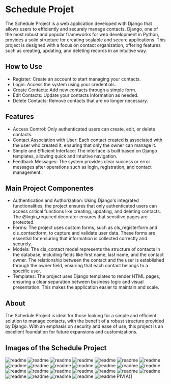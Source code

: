 # Schedule Projet

The Schedule Project is a web application developed with Django that allows users to efficiently and securely manage contacts. Django, one of the most robust and popular frameworks for web development in Python, provides a solid structure for creating scalable and secure applications. This project is designed with a focus on contact organization, offering features such as creating, updating, and deleting records in an intuitive way.

## How to Use

- Register: Create an account to start managing your contacts.
- Login: Access the system using your credentials.
- Create Contacts: Add new contacts through a simple form.
- Edit Contacts: Update your contacts information as needed.
- Delete Contacts: Remove contacts that are no longer necessary.

## Features

- Access Control: Only authenticated users can create, edit, or delete contacts.
- Contact Association with User: Each contact created is associated with the user who created it, ensuring that only the owner can manage it.
- Simple and Efficient Interface: The interface is built based on Django templates, allowing quick and intuitive navigation.
- Feedback Messages: The system provides clear success or error messages after operations such as login, registration, and contact management.

## Main Project Componentes

- Authentication and Authorization: Using Django's integrated functionalities, the project ensures that only authenticated users can access critical functions like creating, updating, and deleting contacts. The @login_required decorator ensures that sensitive pages are protected.
- Forms: The project uses custom forms, such as cls_registerform and cls_contactform, to capture and validate user data. These forms are essential for ensuring that information is collected correctly and securely.
- Models: The cls_contact model represents the structure of contacts in the database, including fields like first name, last name, and the contact owner. The relationship between the contact and the user is established through the owner field, ensuring that each contact belongs to a specific user.
- Templates: The project uses Django templates to render HTML pages, ensuring a clear separation between business logic and visual presentation. This makes the application easier to maintain and scale.

## About

The Schedule Project is ideal for those looking for a simple and efficient solution to manage contacts, with the benefit of a robust structure provided by Django. With an emphasis on security and ease of use, this project is an excellent foundation for future expansions and customizations.

## Images of the Schedule Project
![readme](https://github.com/ecopque/schedule_project/blob/main/prints/Screenshot%20from%202024-08-19%2010-23-48.png)
![readme](https://github.com/ecopque/schedule_project/blob/main/prints/Screenshot%20from%202024-08-19%2010-41-37.png)
![readme](https://github.com/ecopque/schedule_project/blob/main/prints/Screenshot%20from%202024-07-10%2011-02-56.png)
![readme](https://github.com/ecopque/schedule_project/blob/main/prints/Screenshot%20from%202024-07-25%2010-48-57.png)
![readme](https://github.com/ecopque/schedule_project/blob/main/prints/Screenshot%20from%202024-07-19%2011-29-21.png)
![readme](https://github.com/ecopque/schedule_project/blob/main/prints/Screenshot%20from%202024-07-19%2011-29-13.png)
![readme](https://github.com/ecopque/schedule_project/blob/main/prints/Screenshot%20from%202024-07-17%2016-21-51.png)
![readme](https://github.com/ecopque/schedule_project/blob/main/prints/Screenshot%20from%202024-07-11%2017-06-59.png)
![readme](https://github.com/ecopque/schedule_project/blob/main/prints/Screenshot%20from%202024-07-11%2017-05-12.png)
![readme](https://github.com/ecopque/schedule_project/blob/main/prints/Screenshot%20from%202024-07-10%2011-16-49.png)
![readme](https://github.com/ecopque/schedule_project/blob/main/prints/Screenshot%20from%202024-08-18%2019-35-53.png)
![readme](https://github.com/ecopque/schedule_project/blob/main/prints/Screenshot%20from%202024-08-18%2019-35-41.png)
![readme](https://github.com/ecopque/schedule_project/blob/main/prints/Screenshot%20from%202024-08-18%2017-13-50.png)
![readme](https://github.com/ecopque/schedule_project/blob/main/prints/Screenshot%20from%202024-08-15%2020-26-37.png)
![readme](https://github.com/ecopque/schedule_project/blob/main/prints/Screenshot%20from%202024-08-15%2015-51-13.png)
![readme](https://github.com/ecopque/schedule_project/blob/main/prints/Screenshot%20from%202024-08-15%2005-29-31.png)
![readme](https://github.com/ecopque/schedule_project/blob/main/prints/Screenshot%20from%202024-08-15%2005-14-17.png)
![readme](https://github.com/ecopque/schedule_project/blob/main/prints/Screenshot%20from%202024-08-15%2005-14-08.png)
![readme](https://github.com/ecopque/schedule_project/blob/main/prints/Screenshot%20from%202024-08-15%2005-13-56.png)
![readme](https://github.com/ecopque/schedule_project/blob/main/prints/Screenshot%20from%202024-08-14%2009-52-50.png)
![readme](https://github.com/ecopque/schedule_project/blob/main/prints/Screenshot%20from%202024-08-12%2014-49-00.png)
![readme](https://github.com/ecopque/schedule_project/blob/main/prints/Screenshot%20from%202024-08-10%2015-04-59.png)
![readme](https://github.com/ecopque/schedule_project/blob/main/prints/Screenshot%20from%202024-08-09%2014-57-31.png)
![readme](https://github.com/ecopque/schedule_project/blob/main/prints/Screenshot%20from%202024-08-06%2011-30-41.png)
![readme](https://github.com/ecopque/schedule_project/blob/main/prints/Screenshot%20from%202024-08-06%2011-29-07.png)
![readme](https://github.com/ecopque/schedule_project/blob/main/prints/Screenshot%20from%202024-08-02%2011-36-22.png)
PIV[A}]